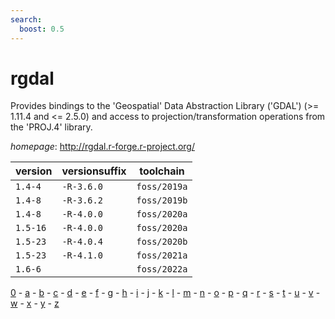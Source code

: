 ```yaml
---
search:
  boost: 0.5
---
```

# rgdal

Provides bindings to the 'Geospatial' Data Abstraction Library ('GDAL') (>= 1.11.4 and <= 2.5.0) and  access to projection/transformation operations from the 'PROJ.4' library.

*homepage*: <http://rgdal.r-forge.r-project.org/>

version | versionsuffix | toolchain
--------|---------------|----------
``1.4-4`` | ``-R-3.6.0`` | ``foss/2019a``
``1.4-8`` | ``-R-3.6.2`` | ``foss/2019b``
``1.4-8`` | ``-R-4.0.0`` | ``foss/2020a``
``1.5-16`` | ``-R-4.0.0`` | ``foss/2020a``
``1.5-23`` | ``-R-4.0.4`` | ``foss/2020b``
``1.5-23`` | ``-R-4.1.0`` | ``foss/2021a``
``1.6-6`` |  | ``foss/2022a``

[0](../0/index.md) - [a](../a/index.md) - [b](../b/index.md) - [c](../c/index.md) - [d](../d/index.md) - [e](../e/index.md) - [f](../f/index.md) - [g](../g/index.md) - [h](../h/index.md) - [i](../i/index.md) - [j](../j/index.md) - [k](../k/index.md) - [l](../l/index.md) - [m](../m/index.md) - [n](../n/index.md) - [o](../o/index.md) - [p](../p/index.md) - [q](../q/index.md) - [r](../r/index.md) - [s](../s/index.md) - [t](../t/index.md) - [u](../u/index.md) - [v](../v/index.md) - [w](../w/index.md) - [x](../x/index.md) - [y](../y/index.md) - [z](../z/index.md)

